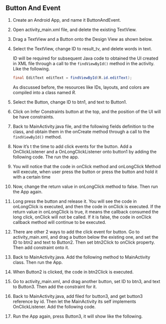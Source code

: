 ## Button And Event 

1. Create an Android App, and name it ButtonAndEvent.

2. Open activity_main.xml file, and delete the existing TextView.

3. Drag a TextView and a Button onto the Design View as shown below.





4. Select the TextView, change ID to result_tv, and delete words in text. 

   ID will be required for subsequent Java code to obtained the UI created in XML file through a call to the ```findViewById()``` method in the activity. Like the following.

   ```java
   final EditText editText = findViewById(R.id.editText);
   ```

   As discussed before, the resources like IDs, layouts, and colors are compiled into a class named *R.*

5. Select the Button, change ID to btn1, and text to Button1.

6. Click on Infer Constraints button at the top, and the position of the UI will be have constraints.

7. Back to MainActivity.java file, and the following fields definition to the class, and obtain them in the onCreate method through a call to the ```findViewById()``` method.

8. Now it’s t the time to add click events for the button. Add a OnClickListener and a OnLongClickListener onto button1 by adding the following code. The run the app.

9. You will notice that the code in onClick method and onLongClick Method will execute, when user press the button or press the button and hold it with a certain time

10. Now, change the return value in onLongClick method to false. Then run the App again.

11. Long press the button and release it. You will see the code in onLongClick is executed, and then the code in onClick is executed. If the return value in onLongClick is true, it means the callback consumed the long click, onClick will not be called. If it is false, the code in onClick callback method will continue to be executed.

12. There are other 2 ways to add the click event for button. Go to activity_main.xml, and drag a button below the existing one, and set the ID to btn2 and text to Button2. Then set btn2Click to onClick property. Then add constraint onto it.

13. Back to MainActivity.java. Add the following method to MainActivity class. Then run the App.

14. When Button2 is clicked, the code in btn2Click is executed.

15. Go to activity_main.xml, and drag another button, set ID to btn3, and text to Button3. Then add the constraint for it.

16. Back to MainActivity.java, add filed for button3, and get button3 reference by id. Then let the MainActivity its self implements OnClickListener. Add the following code.

17. Run the App again, press Button3, it will show like the following.